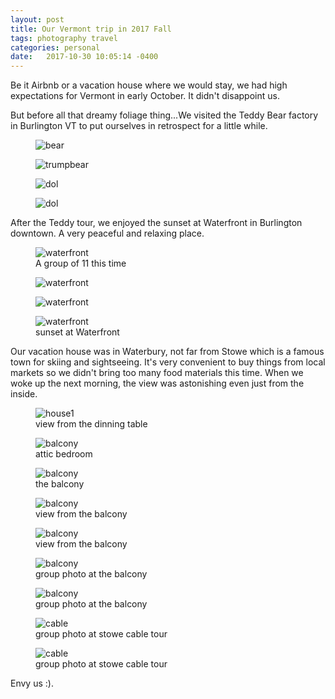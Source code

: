 ```yaml
---
layout: post
title: Our Vermont trip in 2017 Fall
tags: photography travel
categories: personal
date:   2017-10-30 10:05:14 -0400
---
```


Be it Airbnb or a vacation house where we would stay, we had high expectations for Vermont in early October. It didn't disappoint us.

But before all that dreamy foliage thing...We visited the Teddy Bear factory in Burlington VT to put ourselves in 
retrospect for a little while. 

<figure class="inline">
 <img class="vertical-long-img" alt="bear" src="{{ site.baseurl }}/public/images/vermont/bear.jpg" />  
</figure>
<figure class="inline">
 <img class="vertical-long-img" alt="trumpbear" src="{{ site.baseurl }}/public/images/vermont/trump.jpg" />  
</figure>
<figure class="inline">
 <img class="vertical-long-img" alt="dol" src="{{ site.baseurl }}/public/images/vermont/b3.jpg" />  
</figure>
<figure class="inline">
 <img class="vertical-long-img" alt="dol" src="{{ site.baseurl }}/public/images/vermont/b2.jpeg" />  
</figure>

After the Teddy tour, we enjoyed the sunset at Waterfront in Burlington downtown. A very peaceful and relaxing place.

<figure>
 <img alt="waterfront" src="{{ site.baseurl }}/public/images/vermont/w2.jpg" /> 
   <figcaption>A group of 11 this time</figcaption>
</figure>
<figure>
 <img alt="waterfront" src="{{ site.baseurl }}/public/images/vermont/w3.jpg" />  
</figure>
<figure>
 <img alt="waterfront" src="{{ site.baseurl }}/public/images/vermont/waterfront1.jpg" />  
</figure>
<figure>
 <img alt="waterfront" src="{{ site.baseurl }}/public/images/vermont/w4.jpg" /> 
   <figcaption>sunset at Waterfront</figcaption>
</figure>


Our vacation house was in Waterbury, not far from Stowe which is a famous town for skiing and sightseeing. 
It's very convenient to buy things from local markets so we didn't bring too many food materials this time. 
When we woke up the next morning, the view was astonishing even just from the inside.

<figure>
 <img alt="house1" src="{{ site.baseurl }}/public/images/vermont/house1.jpg" /> 
 <figcaption>view from the dinning table</figcaption>
</figure>
<figure class="inline">
 <img class="vertical-long-img" alt="balcony" src="{{ site.baseurl }}/public/images/vermont/bal1.jpg" />  
 <figcaption>attic bedroom</figcaption>
</figure>
<figure class="inline">
 <img class="vertical-long-img" alt="balcony" src="{{ site.baseurl }}/public/images/vermont/bal2.jpg" />  
 <figcaption>the balcony</figcaption>
</figure>
<figure>
 <img alt="balcony" src="{{ site.baseurl }}/public/images/vermont/bal3.jpg" /> 
 <figcaption>view from the balcony</figcaption>
</figure>
<figure>
 <img alt="balcony" src="{{ site.baseurl }}/public/images/vermont/bal4.jpg" /> 
 <figcaption>view from the balcony</figcaption>
</figure>
<figure>
 <img alt="balcony" src="{{ site.baseurl }}/public/images/vermont/g1.jpg" /> 
 <figcaption>group photo at the balcony</figcaption>
</figure>
<figure>
 <img alt="balcony" src="{{ site.baseurl }}/public/images/vermont/g2.jpg" /> 
 <figcaption>group photo at the balcony</figcaption>
</figure>
<figure>
 <img alt="cable" src="{{ site.baseurl }}/public/images/vermont/t1.jpg" /> 
 <figcaption>group photo at stowe cable tour</figcaption>
</figure>
<figure>
 <img alt="cable" src="{{ site.baseurl }}/public/images/vermont/t2.jpg" /> 
 <figcaption>group photo at stowe cable tour</figcaption>
</figure>

Envy us :).
